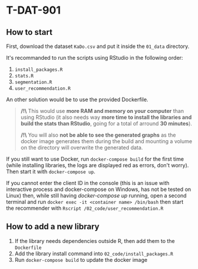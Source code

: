 # T-DAT-901

## How to start

First, download the dataset `KaDo.csv` and put it inside the `01_data` directory.

It's recommanded to run the scripts using RStudio in the following order:
1. `install_packages.R`
2. `stats.R`
3. `segmentation.R`
4. `user_recommendation.R`

An other solution would be to use the provided Dockerfile.  
> **/!\\** This would use **more RAM and memory on your computer** than using RStudio (it also needs way **more time to install the libraries and build the stats than RStudio**, going for a total of arround **30 minutes**).   
> 
>**/!\\** You will also **not be able to see the generated graphs** as the docker image generates them during the build and mounting a volume on the directory will overwrite the generated data.

If you still want to use Docker, run `docker-compose build` for the first time (while installing libraries, the logs are displayed red as errors, don't worry). Then start it with `docker-compose up`.  
  
If you cannot enter the client ID in the console (this is an issue with interactive process and docker-compose on Windows, has not be tested on Linux) then, while still having *docker-compose up* running, open a second terminal and run `docker exec -it <container name> /bin/bash` then start the recommender with `Rscript /02_code/user_recommendation.R`

## How to add a new library

1. If the library needs dependencies outside R, then add them to the `Dockerfile`
2. Add the library install command into `02_code/install_packages.R`
3. Run `docker-compose build` to update the docker image

